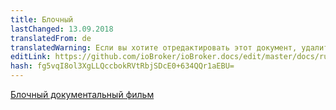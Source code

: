 ```yaml
---
title: Блочный
lastChanged: 13.09.2018
translatedFrom: de
translatedWarning: Если вы хотите отредактировать этот документ, удалите поле «translationFrom», в противном случае этот документ будет снова автоматически переведен
editLink: https://github.com/ioBroker/ioBroker.docs/edit/master/docs/ru/logic/blockly.md
hash: fg5vqI8ol3XgLLQccbokRVtRbjSDcE0+634QQr1aEBU=
---
```

[Блочный документальный фильм](https://github.com/ioBroker/ioBroker.javascript/blob/master/docs/de/blockly.md)